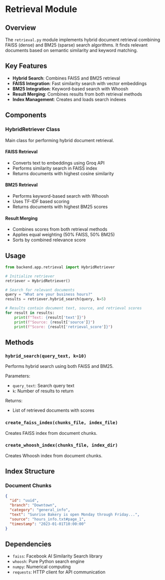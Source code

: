 # Retrieval Module

## Overview

The `retrieval.py` module implements hybrid document retrieval combining FAISS (dense) and BM25 (sparse) search algorithms. It finds relevant documents based on semantic similarity and keyword matching.

## Key Features

- **Hybrid Search**: Combines FAISS and BM25 retrieval
- **FAISS Integration**: Fast similarity search with vector embeddings
- **BM25 Integration**: Keyword-based search with Whoosh
- **Result Merging**: Combines results from both retrieval methods
- **Index Management**: Creates and loads search indexes

## Components

### HybridRetriever Class
Main class for performing hybrid document retrieval.

#### FAISS Retrieval
- Converts text to embeddings using Groq API
- Performs similarity search in FAISS index
- Returns documents with highest cosine similarity

#### BM25 Retrieval
- Performs keyword-based search with Whoosh
- Uses TF-IDF based scoring
- Returns documents with highest BM25 scores

#### Result Merging
- Combines scores from both retrieval methods
- Applies equal weighting (50% FAISS, 50% BM25)
- Sorts by combined relevance score

## Usage

```python
from backend.app.retrieval import HybridRetriever

# Initialize retriever
retriever = HybridRetriever()

# Search for relevant documents
query = "What are your business hours?"
results = retriever.hybrid_search(query, k=5)

# Results contain document text, source, and retrieval scores
for result in results:
    print(f"Text: {result['text']}")
    print(f"Source: {result['source']}")
    print(f"Score: {result['retrieval_score']}")
```

## Methods

### `hybrid_search(query_text, k=10)`
Performs hybrid search using both FAISS and BM25.

Parameters:
- `query_text`: Search query text
- `k`: Number of results to return

Returns:
- List of retrieved documents with scores

### `create_faiss_index(chunks_file, index_file)`
Creates FAISS index from document chunks.

### `create_whoosh_index(chunks_file, index_dir)`
Creates Whoosh index from document chunks.

## Index Structure

### Document Chunks
```json
{
  "id": "uuid",
  "branch": "Downtown",
  "category": "general_info",
  "text": "Sunrise Bakery is open Monday through Friday...",
  "source": "hours_info.txt#page_1",
  "timestamp": "2023-01-01T10:00:00"
}
```

## Dependencies

- `faiss`: Facebook AI Similarity Search library
- `whoosh`: Pure Python search engine
- `numpy`: Numerical computing
- `requests`: HTTP client for API communication